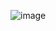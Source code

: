 ![image](https://github.com/rir7890/Server_learning_using_axios/assets/98277620/9d1a9388-123d-4df9-a934-04583ba2ae43)

